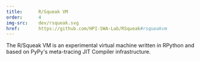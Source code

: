 ```yaml
---
title:      R/Squeak VM
order:      4
img-src:    dev/rsqueak.svg
href:       https://github.com/HPI-SWA-Lab/RSqueak#rsqueakvm
---
```

The R/Squeak VM is an experimental virtual machine written in RPython and based on PyPy's meta-tracing JIT Compiler infrastructure.